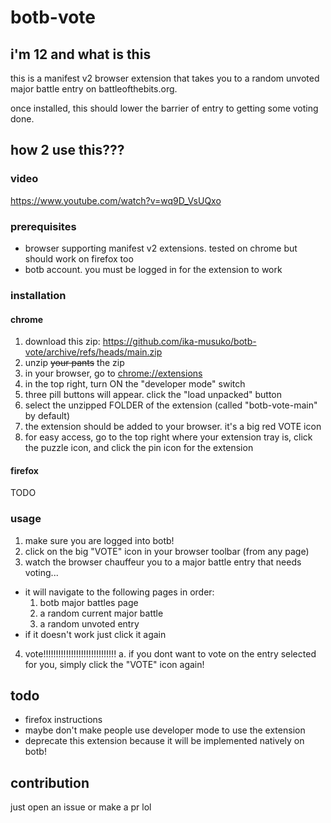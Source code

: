 # botb-vote
## i'm 12 and what is this
this is a manifest v2 browser extension that takes you to a random unvoted major battle entry on battleofthebits.org.

once installed, this should lower the barrier of entry to getting some voting done.

## how 2 use this???
### video
https://www.youtube.com/watch?v=wq9D_VsUQxo

### prerequisites
- browser supporting manifest v2 extensions. tested on chrome but should work on firefox too
- botb account. you must be logged in for the extension to work

### installation
#### chrome
1. download this zip: https://github.com/ika-musuko/botb-vote/archive/refs/heads/main.zip
2. unzip ~~your pants~~ the zip
3. in your browser, go to [chrome://extensions](chrome://extensions)
4. in the top right, turn ON the "developer mode" switch
5. three pill buttons will appear. click the "load unpacked" button
6. select the unzipped FOLDER of the extension (called "botb-vote-main" by default)
7. the extension should be added to your browser. it's a big red VOTE icon
8. for easy access, go to the top right where your extension tray is, click the puzzle icon, and click the pin icon for the extension

#### firefox
TODO


### usage
1. make sure you are logged into botb!
2. click on the big "VOTE" icon in your browser toolbar (from any page)
3. watch the browser chauffeur you to a major battle entry that needs voting...
  - it will navigate to the following pages in order:
    1. botb major battles page
    2. a random current major battle
    3. a random unvoted entry
  - if it doesn't work just click it again
4. vote!!!!!!!!!!!!!!!!!!!!!!!!!!!!!
  a. if you dont want to vote on the entry selected for you, simply click the "VOTE" icon again!

## todo
- firefox instructions
- maybe don't make people use developer mode to use the extension
- deprecate this extension because it will be implemented natively on botb!

## contribution
just open an issue or make a pr lol
